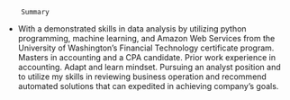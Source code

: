  		Summary
-  With a demonstrated skills in data analysis by utilizing python programming, machine learning, and Amazon Web Services from the University of Washington’s Financial Technology certificate program. Masters in accounting and a CPA candidate. Prior work experience in accounting. Adapt and learn mindset. Pursuing an analyst position and to utilize my skills in reviewing business operation and recommend automated solutions that can expedited in achieving company’s goals.   





<!---
amritaprithiani/amritaprithiani is a ✨ special ✨ repository because its `README.md` (this file) appears on your GitHub profile.
You can click the Preview link to take a look at your changes.
--->
